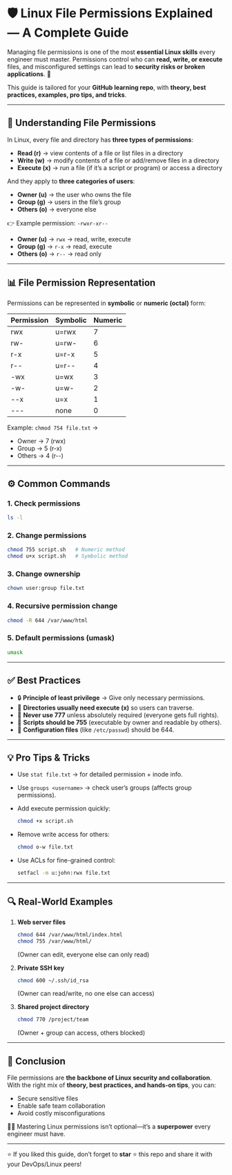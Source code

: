 # 🛡️ Linux File Permissions Explained — A Complete Guide

Managing file permissions is one of the most **essential Linux skills** every engineer must master. Permissions control who can **read, write, or execute** files, and misconfigured settings can lead to **security risks or broken applications**. 🚀

This guide is tailored for your **GitHub learning repo**, with **theory, best practices, examples, pro tips, and tricks**.

---

## 🔑 Understanding File Permissions

In Linux, every file and directory has **three types of permissions**:

* **Read (r)** → view contents of a file or list files in a directory
* **Write (w)** → modify contents of a file or add/remove files in a directory
* **Execute (x)** → run a file (if it’s a script or program) or access a directory

And they apply to **three categories of users**:

* **Owner (u)** → the user who owns the file
* **Group (g)** → users in the file’s group
* **Others (o)** → everyone else

👉 Example permission: `-rwxr-xr--`

* **Owner (u)** → `rwx` → read, write, execute
* **Group (g)** → `r-x` → read, execute
* **Others (o)** → `r--` → read only

---

## 📊 File Permission Representation

Permissions can be represented in **symbolic** or **numeric (octal)** form:

| Permission | Symbolic | Numeric |
| ---------- | -------- | ------- |
| rwx        | u=rwx    | 7       |
| rw-        | u=rw-    | 6       |
| r-x        | u=r-x    | 5       |
| r--        | u=r--    | 4       |
| -wx        | u=wx     | 3       |
| -w-        | u=w-     | 2       |
| --x        | u=x      | 1       |
| ---        | none     | 0       |

Example: `chmod 754 file.txt` →

* Owner → 7 (rwx)
* Group → 5 (r-x)
* Others → 4 (r--)

---

## ⚙️ Common Commands

### 1. Check permissions

```bash
ls -l
```

### 2. Change permissions

```bash
chmod 755 script.sh   # Numeric method
chmod u+x script.sh   # Symbolic method
```

### 3. Change ownership

```bash
chown user:group file.txt
```

### 4. Recursive permission change

```bash
chmod -R 644 /var/www/html
```

### 5. Default permissions (umask)

```bash
umask
```

---

## ✅ Best Practices

* 🔒 **Principle of least privilege** → Give only necessary permissions.
* 📂 **Directories usually need execute (x)** so users can traverse.
* 🚫 **Never use 777** unless absolutely required (everyone gets full rights).
* 📝 **Scripts should be 755** (executable by owner and readable by others).
* 🔑 **Configuration files** (like `/etc/passwd`) should be 644.

---

## 💡 Pro Tips & Tricks

* Use `stat file.txt` → for detailed permission + inode info.
* Use `groups <username>` → check user’s groups (affects group permissions).
* Add execute permission quickly:

  ```bash
  chmod +x script.sh
  ```
* Remove write access for others:

  ```bash
  chmod o-w file.txt
  ```
* Use ACLs for fine-grained control:

  ```bash
  setfacl -m u:john:rwx file.txt
  ```

---

## 🔍 Real-World Examples

1. **Web server files**

   ```bash
   chmod 644 /var/www/html/index.html
   chmod 755 /var/www/html/
   ```

   (Owner can edit, everyone else can only read)

2. **Private SSH key**

   ```bash
   chmod 600 ~/.ssh/id_rsa
   ```

   (Owner can read/write, no one else can access)

3. **Shared project directory**

   ```bash
   chmod 770 /project/team
   ```

   (Owner + group can access, others blocked)

---

## 🎯 Conclusion

File permissions are **the backbone of Linux security and collaboration**. With the right mix of **theory, best practices, and hands-on tips**, you can:

* Secure sensitive files
* Enable safe team collaboration
* Avoid costly misconfigurations

👨‍💻 Mastering Linux permissions isn’t optional—it’s a **superpower** every engineer must have.

---

⭐ If you liked this guide, don’t forget to **star** ⭐ this repo and share it with your DevOps/Linux peers!
